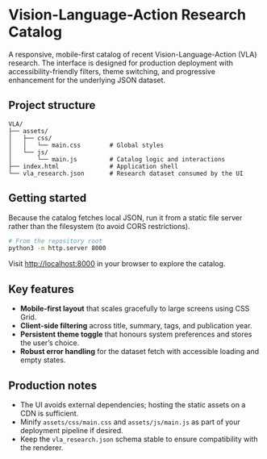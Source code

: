 # Vision-Language-Action Research Catalog

A responsive, mobile-first catalog of recent Vision-Language-Action (VLA) research. The interface is designed for production deployment with accessibility-friendly filters, theme switching, and progressive enhancement for the underlying JSON dataset.

## Project structure

```
VLA/
├── assets/
│   ├── css/
│   │   └── main.css        # Global styles
│   └── js/
│       └── main.js         # Catalog logic and interactions
├── index.html              # Application shell
└── vla_research.json       # Research dataset consumed by the UI
```

## Getting started

Because the catalog fetches local JSON, run it from a static file server rather than the filesystem (to avoid CORS restrictions).

```bash
# From the repository root
python3 -m http.server 8000
```

Visit [http://localhost:8000](http://localhost:8000) in your browser to explore the catalog.

## Key features

- **Mobile-first layout** that scales gracefully to large screens using CSS Grid.
- **Client-side filtering** across title, summary, tags, and publication year.
- **Persistent theme toggle** that honours system preferences and stores the user’s choice.
- **Robust error handling** for the dataset fetch with accessible loading and empty states.

## Production notes

- The UI avoids external dependencies; hosting the static assets on a CDN is sufficient.
- Minify `assets/css/main.css` and `assets/js/main.js` as part of your deployment pipeline if desired.
- Keep the `vla_research.json` schema stable to ensure compatibility with the renderer.
